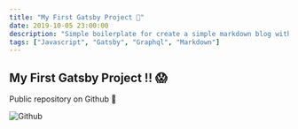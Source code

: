 ```yaml
---
title: "My First Gatsby Project 🚀"
date: 2019-10-05 23:00:00
description: "Simple boilerplate for create a simple markdown blog with Gatsby and Graphql query's"
tags: ["Javascript", "Gatsby", "Graphql", "Markdown"]
---
```


## My First Gatsby Project !! 😱

Public repository on Github 🥳

![Github](assets/github.png)

